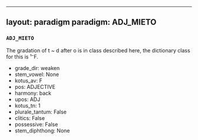 
---
layout: paradigm
paradigm: ADJ_MIETO
---
### ` ADJ_MIETO `

The gradation of t ~ d after o is in class described here, the dictionary class for this is ¹⁻F.
* grade_dir: weaken
* stem_vowel: None
* kotus_av: F
* pos: ADJECTIVE
* harmony: back
* upos: ADJ
* kotus_tn: 1
* plurale_tantum: False
* clitics: False
* possessive: False
* stem_diphthong: None

